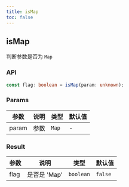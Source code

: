 ```yaml
---
title: isMap
toc: false
---
```


## isMap

判断参数是否为 `Map`

<code src="./demo.tsx"></code>

### API

```typescript
const flag: boolean = isMap(param: unknown);
```

### Params

| 参数  | 说明 | 类型  | 默认值 |
| ----- | ---- | ----- | ------ |
| param | 参数 | `Map` | -      |


### Result

| 参数 | 说明         | 类型      | 默认值  |
| ---- | ------------ | --------- | ------- |
| flag | 是否是 'Map' | `boolean` | `false` |
